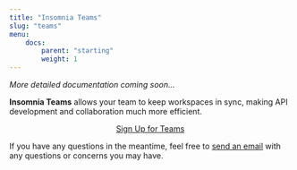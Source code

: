 ```yaml
---
title: "Insomnia Teams"
slug: "teams"
menu:
    docs:
        parent: "starting"
        weight: 1
---
```


_More detailed documentation coming soon..._

**Insomnia Teams** allows your team to keep workspaces in sync, making API development and
collaboration much more efficient.

<p style="text-align:center">
<a class="button" href="/pricing/">Sign Up for Teams</a>
</p>

If you have any questions in the meantime, feel free to 
[send an email](/documentaton/support-and-feedback/) with any questions or concerns you may have.


